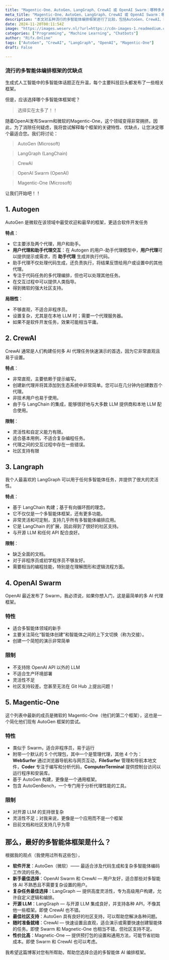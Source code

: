 ```yaml
---
title: "Magentic-One、AutoGen、LangGraph、CrewAI 或 OpenAI Swarm：哪种多人工智能代理框架最好？"
meta_title: "Magentic-One、AutoGen、LangGraph、CrewAI 或 OpenAI Swarm：哪种多人工智能代理框架最好？"
description: "本文对五种流行的多智能体编排框架进行了比较，包括AutoGen、CrewAI、LangGraph、OpenAI Swarm和Magentic-One。每个框架的特点、优缺点被详细阐述，适用场景也有所区分。AutoGen适合软件开发，CrewAI用户友好且易于设置，LangGraph灵活性高，OpenAI Swarm适合新手，而Magentic-One则是AutoGen的简化版本。最终选择应基于用户需求和技术背景。"
date: 2024-11-20T00:11:54Z
image: "https://images.weserv.nl/?url=https://cdn-images-1.readmedium.com/v2/resize:fit:800/1*JWKx6b9PYndI9BCpKvK9yw.png"
categories: ["Programming", "Machine Learning", "Chatbots"]
author: "Rifx.Online"
tags: ["AutoGen", "CrewAI", "LangGraph", "OpenAI", "Magentic-One"]
draft: False

---
```




### 流行的多智能体编排框架的优缺点



生成式人工智能中的多智能体话题正在升温，每个主要科技巨头都发布了一些相关框架。

但是，应该选择哪个多智能体框架呢？

> 选择实在太多了！！

随着OpenAI发布Swarm和微软的Magentic-One，这个领域变得非常拥挤。因此，为了消除任何疑虑，我将尝试解释每个框架的关键特性、优缺点，让您决定哪个最适合您。我们将讨论：

> AutoGen (Microsoft)

> LangGraph (LangChain)

> CrewAI

> OpenAI Swarm (OpenAI)

> Magentic-One (Microsoft)

让我们开始吧！！

## 1\. Autogen

AutoGen 是微软在该领域中最受欢迎和最早的框架，更适合软件开发任务

**特点**：

* 它主要涉及两个代理，用户和助手。
* **用户代理和助手代理交互**：在 Autogen 的用户-助手代理模型中，**用户代理**可以提供提示或需求，而 **助手代理** 生成并执行代码。
* 助手代理不仅处理代码生成，还负责执行，将结果反馈给用户或设置中的其他代理。
* 专注于代码任务的多代理编排，但也可以处理其他任务。
* 在交互过程中可以提供人类指导。
* 得到微软的强大社区支持。

**局限性**：

* 不够直观，不适合非程序员。
* 设置复杂，尤其是在本地 LLM 时；需要一个代理服务器。
* 如果不是软件开发任务，效果可能相当平庸。

## 2\. CrewAI

CrewAI 通常是人们构建任何多 AI 代理任务快速演示的首选，因为它非常直观且易于设置。

**特点**：

* 非常直观，主要依赖于提示编写。
* 创建新代理并将其添加到生态系统中非常简单。您可以在几分钟内创建数百个代理。
* 非技术用户也易于使用。
* 由于与 LangChain 的集成，能够很好地与大多数 LLM 提供商和本地 LLM 配合使用。

**限制**：

* 灵活性和自定义能力有限。
* 适合基本用例，不适合复杂编程任务。
* 代理之间的交互过程中存在一些错误。
* 社区支持有限

## 3\. Langraph

我个人最喜欢的 LangGraph 可以用于任何多智能体任务，并提供了很大的灵活性。

**特点**：

* 基于 LangChain 构建；基于有向循环图的理念。
* 它不仅仅是一个多智能体框架，还有更多功能。
* 非常灵活和可定制，支持几乎所有多智能体编排应用。
* 它是 LangChain 的扩展，因此得到了很好的社区支持。
* 与开源 LLM 和任何 API 配合良好。

**限制**：

* 缺乏全面的文档。
* 对于非程序员或初学程序员不够友好。
* 需要相当的编程技能，特别是在理解图形和逻辑流程方面。

## 4\. OpenAI Swarm

OpenAI 最近发布了 Swarm，我必须说，如果你想入门，这是最简单的多 AI 代理框架。

### 特性

* 适合多智能体领域的新手
* 主要关注简化“智能体创建”和智能体之间的上下文切换（称为交接）。
* 创建一个简短的演示非常简单

### 限制

* 不支持除 OpenAI API 以外的 LLM
* 不适合生产环境部署
* 灵活性不足
* 社区支持较差。您甚至无法在 Git Hub 上提出问题！

## 5\. Magentic\-One

这个列表中最新的成员是微软的 Magentic\-One（他们的第二个框架），这也是一个简化他们现有 AutoGen 框架的尝试。

### 特性

* 类似于 Swarm，适合非程序员，易于运行
* 附带一个默认的 5 个代理包，其中一个是管理代理，其他 4 个为：**WebSurfer** 通过浏览器导航和与网页互动，**FileSurfer** 管理和导航本地文件，**Coder** 专注于编写和分析代码，**ComputerTerminal** 提供控制台访问以运行程序和安装库。
* 基于 AutoGen 构建，更像是一个通用框架。
* 包含 AutoGenBench，一个专门用于分析代理性能的工具。

### 限制

* 对开源 LLM 的支持很复杂
* 灵活性不足；对我来说，更像是一个应用而不是一个框架
* 目前文档和社区支持几乎为零

## 那么，最好的多智能体框架是什么？

根据我的观点（我使用过所有这些包），

* **软件开发**：AutoGen（微软）—— 最适合涉及代码生成和复杂多智能体编码工作流的任务。
* **新手最佳选择**：OpenAI Swarm 和 CrewAI — 用户友好，适合那些对多智能体 AI 不熟悉且不需要复杂设置的用户。
* **复杂任务最佳选择**：LangGraph — 提供高度灵活性，专为高级用户构建，允许自定义逻辑和编排。
* **开源 LLM**：LangGraph — 与开源 LLM 集成良好，并支持各种 API，不像其他一些框架。即使 CrewAI 也不错。
* **最佳社区支持**：AutoGen 具有良好的社区支持，可以帮助您解决各种问题。
* **随时准备就绪**：CrewAI — 快速设置且直观，适合演示或需要快速创建智能体的任务。即使 Swarm 和 Magnetic-One 也相当不错，但社区支持不足。
* **性价比高**：Magnetic-One — 提供预打包的设置和通用方法，可能节省初始成本。即使 Swarm 和 CrewAI 也可以考虑。

我希望这篇博客对您有所帮助，帮助您选择合适的多智能体 AI 编排框架。

